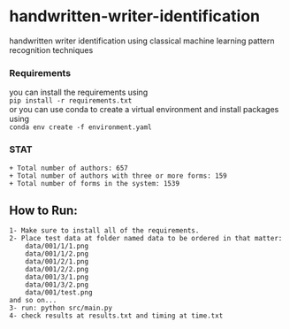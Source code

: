 # handwritten-writer-identification
handwritten writer identification using classical machine learning pattern recognition techniques 

### Requirements
you can install the requirements using  
`pip install -r requirements.txt`  
or you can use conda to create a virtual environment and install packages using  
`conda env create -f environment.yaml` 

### STAT
    + Total number of authors: 657
    + Total number of authors with three or more forms: 159
    + Total number of forms in the system: 1539

## How to Run:
    1- Make sure to install all of the requirements.
    2- Place test data at folder named data to be ordered in that matter:
        data/001/1/1.png
        data/001/1/2.png
        data/001/2/1.png
        data/001/2/2.png
        data/001/3/1.png
        data/001/3/2.png
        data/001/test.png
    and so on...
    3- run: python src/main.py
    4- check results at results.txt and timing at time.txt
        